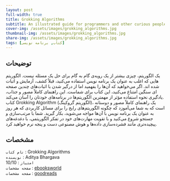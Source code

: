 ```yaml
---
layout: post
full-width: true
title: Grokking Algorithms
subtitle: An illustrated guide for programmers and other curious people
cover-img: /assets/images/grokking_algorithms.jpg
thumbnail-img: /assets/images/grokking_algorithms.jpg
share-img: /assets/images/grokking_algorithms.jpg
tags: [کتاب, برنامه نویسی]
---
```


## توضیحات
یک الگوریتم، چیزی بیشتر از یک رویه‌ی گام به گام برای حل یک مسئله نیست. الگوریتم هایی که اغلب به عنوان یک برنامه نویس استفاده می‌کنید، قبلاً کشف، آزمایش و اثبات شده اند. اگر می‌خواهید که آن‌ها را بفهمید اما از درگیر شدن با اثبات‌های چندین صفحه ای سنگین امتناع می‌کنید، این کتاب برای شماست. این راهنمای کاملاً مصور و جذاب، یادگیری نحوه استفاده مؤثر از مهمترین الگوریتم‌ها در برنامه‌های خودتان را آسان می‌کند.  
کتاب Grokking Algorithm (الگوریتم گروکینگ)، یک راهنمای کاملاً مصور و دوستانه است که به شما می‌آموزد که چگونه الگوریتم‌های رایج را برای مسائل کاربردی که هر روز به عنوان یک برنامه نویس با آن‌ها مواجه می‌شوید، بکار گیرید. شما با مرتب‌سازی و جستجو شروع می‌کنید و با تقویت مهارت‌های خود در تفکر الگوریتمی، با دغدغه‌های پیچیده‌تری مانند فشرده‌سازی داده‌ها و هوش مصنوعی دست و پنجه نرم خواهید کرد.  

## مشخصات
`نام کتاب` : Grokking Algorithms  
`نویسنده` : Aditya Bhargava  
`امتیاز` : 10/10  
`صفحه مشخصات` : [ebooksworld](https://www.ebooksworld.ir/post/index/949/%D8%AF%D8%A7%D9%86%D9%84%D9%88%D8%AF-%DA%A9%D8%AA%D8%A7%D8%A8-grokking-algorithms)  
`صفحه مشخصات` : [goodreads](https://www.goodreads.com/book/show/22847284-grokking-algorithms-an-illustrated-guide-for-programmers-and-other-curio)  